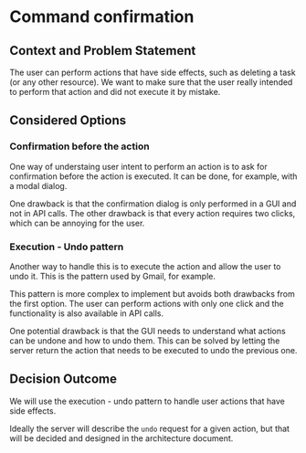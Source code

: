# Command confirmation

## Context and Problem Statement

The user can perform actions that have side effects, such as deleting a task (or any other resource). We want to make sure that the user really intended to perform that action and did not execute it by mistake.

## Considered Options

### Confirmation before the action

One way of understaing user intent to perform an action is to ask for confirmation before the action is executed. It can be done, for example, with a modal dialog.

One drawback is that the confirmation dialog is only performed in a GUI and not in API calls.
The other drawback is that every action requires two clicks, which can be annoying for the user.

### Execution - Undo pattern

Another way to handle this is to execute the action and allow the user to undo it. This is the pattern used by Gmail, for example.

This pattern is more complex to implement but avoids both drawbacks from the first option. The user can perform actions with only one click and the functionality is also available in API calls.

One potential drawback is that the GUI needs to understand what actions can be undone and how to undo them. This can be solved by letting the server return the action that needs to be executed to undo the previous one.


## Decision Outcome

We will use the execution - undo pattern to handle user actions that have side effects. 

Ideally the server will describe the `undo` request for a given action, but that will be decided and designed in the architecture document.